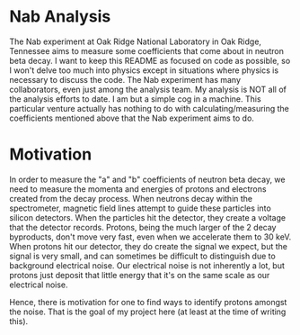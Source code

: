 # Nab Analysis
The Nab experiment at Oak Ridge National Laboratory in Oak Ridge, Tennessee aims to measure some coefficients that come about in neutron beta decay. I want to keep this README as focused on code as possible, so I won't delve too much into physics except in situations where physics is necessary to discuss the code. The Nab experiment has many collaborators, even just among the analysis team. My analysis is NOT all of the analysis efforts to date. I am but a simple cog in a machine. This particular venture actually has nothing to do with calculating/measuring the coefficients mentioned above that the Nab experiment aims to do.

# Motivation
In order to measure the "a" and "b" coefficients of neutron beta decay, we need to measure the momenta and energies of protons and electrons created from the decay process. When neutrons decay within the spectrometer, magnetic field lines attempt to guide these particles into silicon detectors. When the particles hit the detector, they create a voltage that the detector records. Protons, being the much larger of the 2 decay byproducts, don't move very fast, even when we accelerate them to 30 keV. When protons hit our detector, they do create the signal we expect, but the signal is very small, and can sometimes be difficult to distinguish due to background electrical noise. Our electrical noise is not inherently a lot, but protons just deposit that little energy that it's on the same scale as our electrical noise.

Hence, there is motivation for one to find ways to identify protons amongst the noise. That is the goal of my project here (at least at the time of writing this).